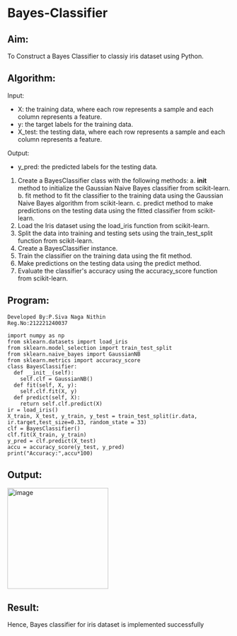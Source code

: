# Bayes-Classifier
## Aim:
To Construct a Bayes Classifier to classiy iris dataset using Python.
## Algorithm:
Input: 
- X: the training data, where each row represents a sample and each column represents a feature.
- y: the target labels for the training data.
- X_test: the testing data, where each row represents a sample and each column represents a feature.

Output:
- y_pred: the predicted labels for the testing data.

1. Create a BayesClassifier class with the following methods:
   a. __init__ method to initialize the Gaussian Naive Bayes classifier from scikit-learn.
   b. fit method to fit the classifier to the training data using the Gaussian Naive Bayes algorithm from scikit-learn.
   c. predict method to make predictions on the testing data using the fitted classifier from scikit-learn.
2. Load the Iris dataset using the load_iris function from scikit-learn.
3. Split the data into training and testing sets using the train_test_split function from scikit-learn.
4. Create a BayesClassifier instance.
5. Train the classifier on the training data using the fit method.
6. Make predictions on the testing data using the predict method.
7. Evaluate the classifier's accuracy using the accuracy_score function from scikit-learn.

## Program:
```
Developed By:P.Siva Naga Nithin
Reg.No:212221240037
```
```
import numpy as np
from sklearn.datasets import load_iris
from sklearn.model_selection import train_test_split
from sklearn.naive_bayes import GaussianNB
from sklearn.metrics import accuracy_score
class BayesClassifier:
  def __init__(self):
    self.clf = GaussianNB()
  def fit(self, X, y):
    self.clf.fit(X, y)
  def predict(self, X):
    return self.clf.predict(X)
ir = load_iris()
X_train, X_test, y_train, y_test = train_test_split(ir.data, ir.target,test_size=0.33, random_state = 33)
clf = BayesClassifier()
clf.fit(X_train, y_train)
y_pred = clf.predict(X_test)
accu = accuracy_score(y_test, y_pred)
print("Accuracy:",accu*100)
```

## Output:
<img width="228" alt="image" src="https://github.com/nithin-popuri7/Bayes-Classifier/assets/94154780/1a110c33-7917-461b-9054-2c5a59e06b91">

## Result:
Hence, Bayes classifier for iris dataset is implemented successfully



